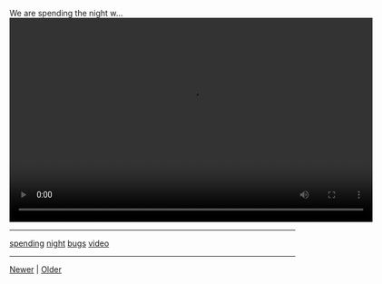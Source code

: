 <!--
title: We are spending the night with the bugs in B.U.G.S. at the London Zoo.
date: 2020-06-28T14:43:49.628Z
tags: spending, night, bugs, video
-->


We are spending the night w...
<video controls="controls" autoplay="autoplay" src="101526453562.mp4" type="video/mp4" width="640" height="360"></video>

<!--BOTTOM-POST-NAVIGATION-->
---

[spending](tag-spending.md) [night](tag-night.md) [bugs](tag-bugs.md) [video](tag-video.md)

---

[Newer](101288236737.md) | [Older](101570033492.md)
